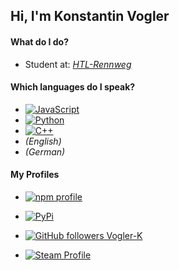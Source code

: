 ## Hi, I'm Konstantin Vogler
#### What do I do?
* Student at: [_HTL-Rennweg_](https://www.htlrennweg.at/)

#### Which languages ​​do I speak?
* [![JavaScript](https://img.shields.io/badge/JavaScript-F7DF1E?style=for-the-badge&logo=javascript&logoColor=black)](https://www.javascript.com/)
* [![Python](https://img.shields.io/badge/Python-3776AB?style=for-the-badge&logo=python&logoColor=white)](https://www.python.org/)
* [![C++](https://img.shields.io/badge/C%2B%2B-00599C?style=for-the-badge&logo=cplusplus&logoColor=white)](https://cplusplus.com/)
* _(English)_
* _(German)_

#### My Profiles
* [![npm profile](https://img.shields.io/badge/npm-red?style=for-the-badge&logo=npm&labelColor=FF0000&color=FF0000)](https://www.npmjs.com/~vogler-k)
* [![PyPi](https://img.shields.io/badge/PyPi-blue?style=for-the-badge&logo=pypi&labelColor=005080&color=005080)](https://pypi.org/user/Vogler-K/)

* [![GitHub followers Vogler-K](https://img.shields.io/github/followers/Vogler-K?style=for-the-badge&logo=Github&labelColor=404040&color=404040)](https://github.com/Vogler-K/)
* [![Steam Profile](https://img.shields.io/badge/Steam-blue?style=for-the-badge&logo=Steam)](https://steamcommunity.com/id/RaspyHickory641_HH/)
